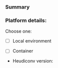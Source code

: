 <!-- DO NOT DELETE THIS! 
This template is used to facilitate issue resolution.
All text in <!-> tags will not be displayed.
-->

### Summary
<!-- If you are having conversion troubles, please share as much
relevant information as possible. This includes, but is not limited to:
- log of conversion
- heuristic
-->



### Platform details:

Choose one:
- [ ] Local environment
<!-- If selected, please provide OS and python version -->
- [ ] Container
<!-- If selected, please provide container name and tag"-->

- Heudiconv version: 
<!-- To check: run heudiconv with just the --version flag -->

